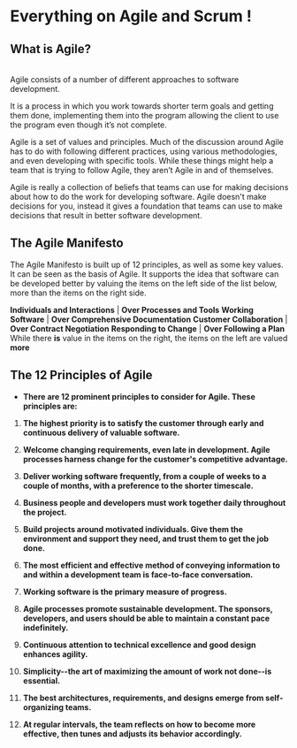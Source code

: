 # **Everything on Agile and Scrum !**

## What is Agile?
<br>
Agile consists of a number of different approaches to software development. 

It is a process in which you work towards shorter term goals and getting them done, implementing them into the program allowing the client to use the program even though it’s not
complete.

Agile is a set of values and principles. Much of the discussion around Agile has to do with following different practices, using various methodologies, and even developing with specific tools. While these things might help a team that is trying to follow Agile, they aren’t Agile in and of themselves.

Agile is really a collection of beliefs that teams can use for making decisions about how to do the work for developing software. Agile doesn't make decisions for you, instead it gives a foundation that teams can use to make decisions that result in better software development.

## The Agile Manifesto

The Agile Manifesto is built up of 12 principles, as well as some key values. It can be seen as the basis of Agile. It supports the idea that software can be developed better by valuing the items on the left side of the list below, more than the items on the right side.

**Individuals and Interactions** | **Over Processes and Tools**
**Working Software** | **Over Comprehensive Documentation**
**Customer Collaboration** | **Over Contract Negotiation**
**Responding to Change** | **Over Following a Plan**
<br>
While there **is** value in the items on the right, the items on the left are valued **more**

## The 12 Principles of Agile

* **There are 12 prominent principles to consider for Agile. These principles are:**

1. **The highest priority is to satisfy the customer through early and continuous delivery
of valuable software.**

1. **Welcome changing requirements, even late in
development. Agile processes harness change for
the customer's competitive advantage.**

1. **Deliver working software frequently, from a
couple of weeks to a couple of months, with a
preference to the shorter timescale.**

1. **Business people and developers must work
together daily throughout the project.**

1. **Build projects around motivated individuals.
Give them the environment and support they need,
and trust them to get the job done.**

1. **The most efficient and effective method of
conveying information to and within a development
team is face-to-face conversation.**

1. **Working software is the primary measure of progress.**

1. **Agile processes promote sustainable development.
The sponsors, developers, and users should be able
to maintain a constant pace indefinitely.**

1. **Continuous attention to technical excellence
and good design enhances agility.**

1. **Simplicity--the art of maximizing the amount
of work not done--is essential.**

1. **The best architectures, requirements, and designs
emerge from self-organizing teams.**

1. **At regular intervals, the team reflects on how
to become more effective, then tunes and adjusts
its behavior accordingly.**